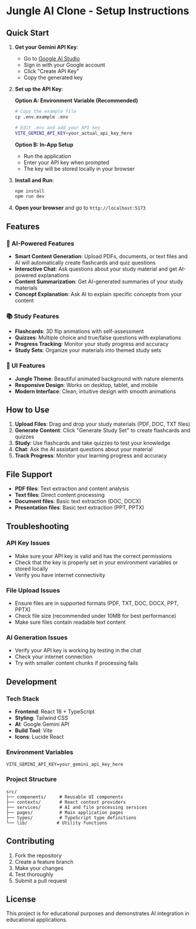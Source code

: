 # Jungle AI Clone - Setup Instructions

## Quick Start

1. **Get your Gemini API Key**:
   - Go to [Google AI Studio](https://makersuite.google.com/app/apikey)
   - Sign in with your Google account
   - Click "Create API Key"
   - Copy the generated key

2. **Set up the API Key**:
   
   **Option A: Environment Variable (Recommended)**
   ```bash
   # Copy the example file
   cp .env.example .env
   
   # Edit .env and add your API key
   VITE_GEMINI_API_KEY=your_actual_api_key_here
   ```
   
   **Option B: In-App Setup**
   - Run the application
   - Enter your API key when prompted
   - The key will be stored locally in your browser

3. **Install and Run**:
   ```bash
   npm install
   npm run dev
   ```

4. **Open your browser** and go to `http://localhost:5173`

## Features

### 🤖 AI-Powered Features
- **Smart Content Generation**: Upload PDFs, documents, or text files and AI will automatically create flashcards and quiz questions
- **Interactive Chat**: Ask questions about your study material and get AI-powered explanations
- **Content Summarization**: Get AI-generated summaries of your study materials
- **Concept Explanation**: Ask AI to explain specific concepts from your content

### 📚 Study Features
- **Flashcards**: 3D flip animations with self-assessment
- **Quizzes**: Multiple choice and true/false questions with explanations
- **Progress Tracking**: Monitor your study progress and accuracy
- **Study Sets**: Organize your materials into themed study sets

### 🎨 UI Features
- **Jungle Theme**: Beautiful animated background with nature elements
- **Responsive Design**: Works on desktop, tablet, and mobile
- **Modern Interface**: Clean, intuitive design with smooth animations

## How to Use

1. **Upload Files**: Drag and drop your study materials (PDF, DOC, TXT files)
2. **Generate Content**: Click "Generate Study Set" to create flashcards and quizzes
3. **Study**: Use flashcards and take quizzes to test your knowledge
4. **Chat**: Ask the AI assistant questions about your material
5. **Track Progress**: Monitor your learning progress and accuracy

## File Support

- **PDF files**: Text extraction and content analysis
- **Text files**: Direct content processing
- **Document files**: Basic text extraction (DOC, DOCX)
- **Presentation files**: Basic text extraction (PPT, PPTX)

## Troubleshooting

### API Key Issues
- Make sure your API key is valid and has the correct permissions
- Check that the key is properly set in your environment variables or stored locally
- Verify you have internet connectivity

### File Upload Issues
- Ensure files are in supported formats (PDF, TXT, DOC, DOCX, PPT, PPTX)
- Check file size (recommended under 10MB for best performance)
- Make sure files contain readable text content

### AI Generation Issues
- Verify your API key is working by testing in the chat
- Check your internet connection
- Try with smaller content chunks if processing fails

## Development

### Tech Stack
- **Frontend**: React 18 + TypeScript
- **Styling**: Tailwind CSS
- **AI**: Google Gemini API
- **Build Tool**: Vite
- **Icons**: Lucide React

### Environment Variables
```
VITE_GEMINI_API_KEY=your_gemini_api_key_here
```

### Project Structure
```
src/
├── components/     # Reusable UI components
├── contexts/       # React context providers
├── services/       # AI and file processing services
├── pages/          # Main application pages
├── types/          # TypeScript type definitions
└── lib/           # Utility functions
```

## Contributing

1. Fork the repository
2. Create a feature branch
3. Make your changes
4. Test thoroughly
5. Submit a pull request

## License

This project is for educational purposes and demonstrates AI integration in educational applications.